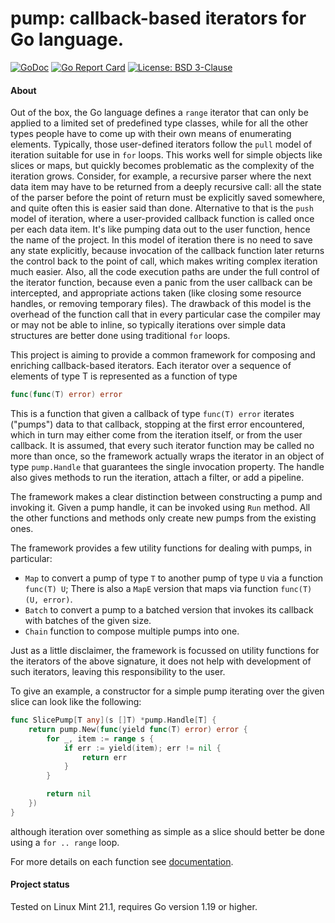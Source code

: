# pump: callback-based iterators for Go language.

[![GoDoc](https://godoc.org/github.com/maxim2266/pump?status.svg)](https://godoc.org/github.com/maxim2266/pump)
[![Go Report Card](https://goreportcard.com/badge/github.com/maxim2266/pump)](https://goreportcard.com/report/github.com/maxim2266/pump)
[![License: BSD 3-Clause](https://img.shields.io/badge/License-BSD_3--Clause-yellow.svg)](https://opensource.org/licenses/BSD-3-Clause)

#### About
Out of the box, the Go language defines a `range` iterator that can only be applied to a limited
set of predefined type classes, while for all the other types people have to come up with their own
means of enumerating elements.  Typically, those user-defined iterators follow the `pull` model of
iteration suitable for use in `for` loops. This works well for simple objects like slices or maps,
but quickly becomes problematic as the complexity of the iteration grows. Consider, for example,
a recursive parser where the next data item may have to be returned from a deeply recursive call:
all the state of the parser before the point of return must be explicitly saved somewhere, and
quite often this is easier said than done. Alternative to that is the `push` model of iteration,
where a user-provided callback function is called once per each data item. It's like pumping data
out to the user function, hence the name of the project.  In this model of iteration there is
no need to save any state explicitly, because invocation of the callback function later returns
the control back to the point of call, which makes writing complex iteration much easier.  Also,
all the code execution paths are under the full control of the iterator function, because even
a panic from the user callback can be intercepted, and appropriate actions taken (like closing
some resource handles, or removing temporary files).  The drawback of this model is the overhead
of the function call that in every particular case the compiler may or may not be able to inline,
so typically iterations over simple data structures are better done using traditional `for` loops.

This project is aiming to provide a common framework for composing and enriching callback-based
iterators. Each iterator over a sequence of elements of type T is represented as a function of type
```Go
func(func(T) error) error
```
This is a function that given a callback of type `func(T) error` iterates ("pumps") data to
that callback, stopping at the first error encountered, which in turn may either come from the
iteration itself, or from the user callback. It is assumed, that every such iterator function may
be called no more than once, so the framework actually wraps the iterator in an object of type
`pump.Handle` that guarantees the single invocation property. The handle also gives methods to
run the iteration, attach a filter, or add a pipeline.

The framework makes a clear distinction between constructing a pump and invoking it. Given a
pump handle, it can be invoked using `Run` method. All the other functions and methods only
create new pumps from the existing ones.

The framework provides a few utility functions for dealing with pumps, in particular:
* `Map` to convert a pump of type `T` to another pump of type `U` via a function `func(T) U`;
	There is also a `MapE` version that maps via function `func(T) (U, error)`.
* `Batch` to convert a pump to a batched version that invokes its callback with batches
	of the given size.
* `Chain` function to compose multiple pumps into one.

Just as a little disclaimer, the framework is focussed on utility functions for the iterators
of the above signature, it does not help with development of such iterators, leaving this
responsibility to the user.

To give an example, a constructor for a simple pump iterating over the given slice can look
like the following:
```Go
func SlicePump[T any](s []T) *pump.Handle[T] {
    return pump.New(func(yield func(T) error) error {
        for _, item := range s {
            if err := yield(item); err != nil {
                return err
            }
        }

        return nil
    })
}
```
although iteration over something as simple as a slice should better be done using
a `for .. range` loop.

For more details on each function see [documentation](https://godoc.org/github.com/maxim2266/pump).

#### Project status
Tested on Linux Mint 21.1, requires Go version 1.19 or higher.

